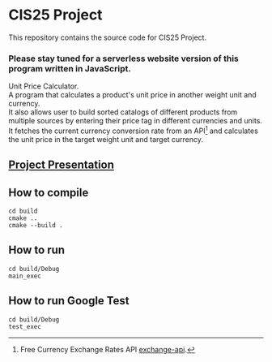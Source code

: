 # CIS25 Project

This repository contains the source code for CIS25 Project.

### Please stay tuned for a serverless website version of this program written in JavaScript.

Unit Price Calculator.  
A program that calculates a product's unit price in another weight unit and currency.  
It also allows user to build sorted catalogs of different products from multiple sources by entering their price tag in different currencies and units.  
It fetches the current currency conversion rate from an API[^1] and calculates the unit price in the target weight unit and target currency.

## [Project Presentation](https://youtu.be/tFs2VjBvsQM)

## How to compile
```
cd build
cmake ..
cmake --build .
```

## How to run
```
cd build/Debug
main_exec
```

## How to run Google Test
```
cd build/Debug
test_exec
```

[^1]: Free Currency Exchange Rates API [exchange-api](https://github.com/fawazahmed0/exchange-api).